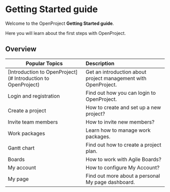 # Getting Started guide

Welcome to the OpenProject **Getting Started guide**.

Here you will learn about the first steps with OpenProject.

## Overview

| Popular Topics                                               | Description                                                  |
| ------------------------------------------------------------ | :----------------------------------------------------------- |
| [Introduction to OpenProject](# Introduction to OpenProject) | Get an introduction about project management with OpenProject. |
| Login and registration                                       | Find out how you can login to OpenProject.                   |
| Create a project                                             | How to create and set up a new project?                      |
| Invite team members                                          | How to invite new members?                                   |
| Work packages                                                | Learn how to manage work packages.                           |
| Gantt chart                                                  | Find out how to create a project plan.                       |
| Boards                                                       | How to work with Agile Boards?                               |
| My account                                                   | How to configure My Account?                                 |
| My page                                                      | Find out more about a personal My page dashboard.            |

